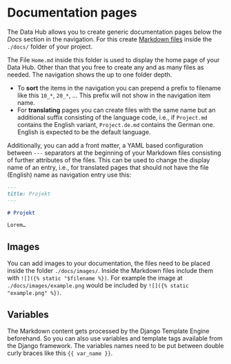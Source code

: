 # Documentation pages

The Data Hub allows you to create generic documentation pages below the *Docs* section in the navigation.
For this create [Markdown files](https://www.markdownguide.org/basic-syntax/) inside the `./docs/` folder of your project.

The File `Home.md` inside this folder is used to display the home page of your Data Hub. Other than that you free to create any and as many files as needed. The navigation shows the up to one folder depth.

- To **sort** the items in the navigation you can prepend a prefix to filename like this `10_*`, `20_*`, … This prefix will not show in the navigation item name.
- For **translating** pages you can create files with the same name but an additional suffix consisting of the language code, i.e., if `Project.md` contains the English variant, `Project.de.md` contains the German one. English is expected to be the default language.

Additionally, you can add a front matter, a YAML based configuration between `---` separators at the beginning of your Markdown files consisting of further attributes of the files. This can be used to change the display name of an entry, i.e., for translated pages that should not have the file (English) name as navigation entry use this:


```md [Project.de.md]
---
title: Projekt
---

# Projekt

Lorem… 
```

## Images

You can add images to your documentation, the files need to be placed inside the folder `./docs/images/`. Inside the Markdown files include them with <code v-pre>![]({% static "$filename %})</code>. For example the image at `./docs/images/example.png` would be included by <code v-pre>![]({% static "example.png" %})</code>.


## Variables

The Markdown content gets processed by the Django Template Engine beforehand. So you can also use variables and template tags available from the Django framework. The variables names need to be put between double curly braces like this <code v-pre>{{ var_name }}</code>.


